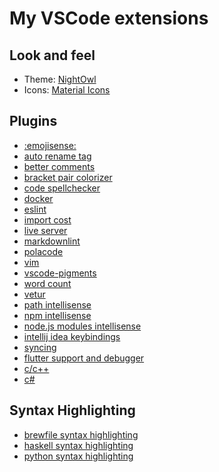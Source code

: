 # My VSCode extensions

## Look and feel

* Theme: [NightOwl](https://marketplace.visualstudio.com/items?itemName=sdras.night-owl) 
* Icons: [Material Icons](https://marketplace.visualstudio.com/items?itemName=PKief.material-icon-theme) 

## Plugins

* [:emojisense:]()
* [auto rename tag]()
* [better comments]()
* [bracket pair colorizer]()
* [code spellchecker]()
* [docker]()
* [eslint]()
* [import cost]()
* [live server]()
* [markdownlint]()
* [polacode]()
* [vim]()
* [vscode-pigments]()
* [word count]()
* [vetur]()
* [path intellisense]()
* [npm intellisense]()
* [node.js modules intellisense]()
* [intellij idea keybindings]()
* [syncing]()
* [flutter support and debugger]()
* [c/c++]()
* [c#]()

## Syntax Highlighting

* [brewfile syntax highlighting]()
* [haskell syntax highlighting]()
* [python syntax highlighting]()

<!-- TODO: add links for all extensions and themes -->
